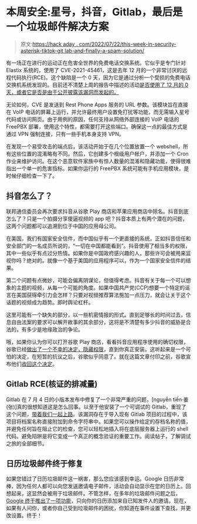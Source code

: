 # 本周安全:星号，抖音，Gitlab，最后是一个垃圾邮件解决方案

> 原文:[https://hack aday . com/2022/07/22/this-week-in-security-asterisk-tiktok-git lab-and-finally-a-spam-solution/](https://hackaday.com/2022/07/22/this-week-in-security-asterisk-tiktok-gitlab-and-finally-a-spam-solution/)

有一场正在进行的运动正在危害全世界的免费电话交换系统。它似乎是专门针对 Elastix 系统的，使用了 CVE-2021-45461，这是去年 12 月的一个非常讨厌的远程代码执行(RCE)。这个缺陷是一个 0 天，因为它是通过分析一个受损的免费电话交换机系统发现的。目前还不清楚上周的报告中描述的活动[是否使用了 12 月的 0 天，或者它是否是由于公开披露该漏洞而发起的。](https://unit42.paloaltonetworks.com/digium-phones-web-shell/)

无论如何，CVE 是发送到 Rest Phone Apps 服务的 URL 参数。该模块旨在直接在 VoIP 电话的屏幕上运行，并允许最终用户设置免打扰等功能，而无需输入星号代码或访问网页。由于用例的原因，任何支持从网络外部连接的 VoIP 电话的 FreePBX 部署，使用这个特性，都需要打开这些端口。确保这一点的最佳方式是通过 VPN 强制连接，只有一些手机本身支持 VPN。

在发现一个易受攻击的端点后，该活动开始于在几个位置放置一个 webshell，所有这些位置的混淆略有不同。然后，它创建多个根级用户帐户，并添加一个 Cron 作业来维护访问。在这个恶意软件家族中有惊人数量的混淆和隐藏功能，使得很难指出一个单一的危害指标。如果你运行的 FreePBX 系统可能有手机应用模块，是时候仔细检查一下了。

## 抖音怎么了？

联邦通信委员会再次要求抖音从谷歌 Play 商店和苹果应用商店中除名。抖音到底怎么了？只是一个拍摄分享傻逼视频的 app 吧？抖音本质上有两个潜在的问题，这两个问题都可以追溯到位于中国的应用母公司。

在美国，我们有国家安全信件，而中国似乎有一个更直接的系统，正如抖音信任和安全部门的一名成员所说的，“一切在中国都能看到”。抖音使用了相当多的权限，其中一些似乎有点过分热情。如果你是中国政府感兴趣的人，那些许可会被用来监视你吗？绝对的。就像一个基于美国的应用程序可以，作为一个国家安全信件的结果。

第二个问题有点微妙，可能会偏离阴谋论，但值得考虑。抖音有关于每一个可以想象的主题的视频，从每一个可能的角度。如果中国共产党(CCP)想要一个特定的谣言在美国获得牵引力会怎样？只要对视频推荐算法施加一点压力，就会让关于这个话题的视频成为趋势。即时舆论杠杆。

这里可能有一个缺失的部分，以一些机密情报的形式。直到足够长的时间过去，信息自由法案的要求可以解开故事的其余部分，这将是不清楚有多少抖音的威胁是合法的，有多少是地缘政治的争论。

哦，如果你认为你可以打开谷歌 Play 商店，看看抖音应用程序使用的确切权限，谷歌已经[做出了一个不幸的决定，隐藏权限](https://www.xda-developers.com/google-play-store-hides-permissions/)，直到你真正安装。这听起来是一个可怕的决定，在短暂的抗议之后，谷歌似乎同意了。就在这篇文章付印之前，谷歌宣布他们[收回这个决定](https://twitter.com/AndroidDev/status/1550134137104740352)。

## Gitlab RCE(核证的排减量)

Gitlab 在 7 月 4 日的小版本发布中修复了一个非常严重的问题，[nguyễn tiến·姜(张)]真的很想知道这是怎么回事。以至于他安装了一个可调试的 Gitlab，重现了这个问题，[带着我们一起上路](https://starlabs.sg/blog/2022/07-gitlab-project-import-rce-analysis-cve-2022-2185/)。该漏洞存在于导入现有 Gitlab 项目的过程中，该项目将档案名称直接附加到命令字符串中。如果您可以操作给定的存档名称的值，并避免任何旨在阻止它的检查，您可以轻松地插入将在底层服务器上运行的 shell 代码。避免陷阱是将它变成一个真正的概念验证的重要工作。阅读帖子，了解调试之旅的全部细节。

## 日历垃圾邮件终于修复

如果您错过了日历垃圾邮件这一祸害，那么您应该感到幸运。Google 日历非常棒，因为任何人都可以向您发送邀请电子邮件，活动会自动显示在您的日历上。回想起来，这显然会被用于垃圾邮件。不管怎样，在多年的垃圾邮件问题之后， [Google 终于推出了一项功能](https://www.bleepingcomputer.com/news/security/google-calendar-provides-new-way-to-block-invitation-phishing/)，只向你的日历添加来自已知发件人的邀请。现在，如果有人问你，或者你自己受到垃圾邮件的困扰，你知道在事件设置下查找，并更改设置。终于！